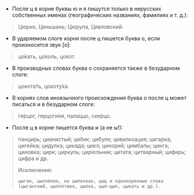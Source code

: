 - После ц в корне буквы ю и я пишутся только в нерусских собственных именах (географических названиях, фамилиях и т. д.):
> Цюрих, Цяньшань; Цюрупа, Цявловский.

- В ударяемом слоге корня после ц пишется буква о, если произносится звук [о]:
> цо́кать, цо́коль, цо́кот.
- В производных словах буква о сохраняется также в безударном слоге: 
> цокота́ть, цокоту́ха.
- В корнях слов иноязычного происхождения буква о после ц может писаться и в безударном слоге:
> ге́рцог, герцоги́ня, пала́ццо, ске́рцо.

- После ц в корне пишется буква и (а не ы!):
> панцирь; цианистый; цибик; цибуля; цивилизация; цигарка; цигейка; цидулка; цикада; цикл; цикорий; цимбалы; цинга; циновка; цирк; циркуль; цирюльник; цитата; цитварный; цифирь; цифра и др.
>
> Исключения:
>
>     цыган, цыплёнок, на цыпочках, цыц и однокоренные слова (цыганский, цыплятина, цыпка, цып-цып, цыкать и др.).
>

